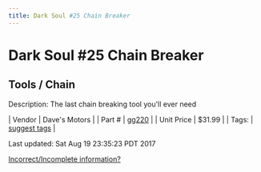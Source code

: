 ```yaml
---
title: Dark Soul #25 Chain Breaker
---
```


# Dark Soul #25 Chain Breaker
## Tools / Chain
Description: 	The last chain breaking tool you'll ever need 

| Vendor | Dave's Motors | 
| Part # | [gg220](http://www.davesmotors.com/DarkSoul-25-Chain-Breaker-Tool-3466.html) | 
| Unit Price | $31.99 | 
| Tags: | [suggest tags](https://docs.google.com/forms/d/e/1FAIpQLSeWyY8v3RgOty-MyWmh9U0iivNYN_molChYyS-0U-o-kOAv_g/viewform) | 

Last updated: Sat Aug 19 23:35:23 PDT 2017

 [Incorrect/Incomplete information?](https://docs.google.com/forms/d/e/1FAIpQLSeWyY8v3RgOty-MyWmh9U0iivNYN_molChYyS-0U-o-kOAv_g/viewform)